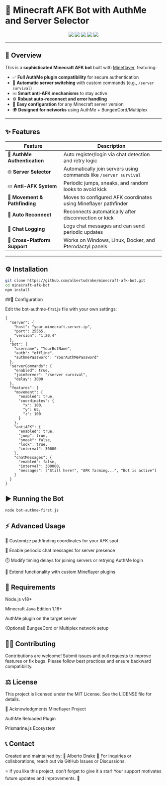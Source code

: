 # 🧠 Minecraft AFK Bot with AuthMe and Server Selector


<p align="center">
  <img src="https://img.shields.io/badge/Made%20by-Alberto%20Drake-blue?style=for-the-badge">
  <img src="https://img.shields.io/badge/Minecraft-Java%20Edition-green?style=for-the-badge&logo=minecraft">
  <img src="https://img.shields.io/github/stars/yourusername/minecraft-afk-bot?style=for-the-badge&color=yellow">
  <img src="https://img.shields.io/github/forks/yourusername/minecraft-afk-bot?style=for-the-badge&color=orange">
  <img src="https://img.shields.io/github/license/yourusername/minecraft-afk-bot?style=for-the-badge&color=red">
</p>

---

## 🚀 Overview

This is a **sophisticated Minecraft AFK bot** built with [Mineflayer](https://github.com/PrismarineJS/mineflayer), featuring:

- ✅ **Full AuthMe plugin compatibility** for secure authentication  
- 🔁 **Automatic server switching** with custom commands (e.g., `/server survival`)  
- 💤 **Smart anti-AFK mechanisms** to stay active  
- ⚙️ **Robust auto-reconnect and error handling**  
- 🧩 **Easy configuration** for any Minecraft server version  
- 🌍 **Designed for networks** using AuthMe + BungeeCord/Multiplex  

---

## ✨ Features

| Feature | Description |
|----------|-------------|
| 🔐 **AuthMe Authentication** | Auto register/login via chat detection and retry logic |
| 🌐 **Server Selector** | Automatically join servers using commands like `/server survival` |
| 💤 **Anti-AFK System** | Periodic jumps, sneaks, and random looks to avoid kick |
| 🧭 **Movement & Pathfinding** | Moves to configured AFK coordinates using Mineflayer pathfinder |
| 🔁 **Auto Reconnect** | Reconnects automatically after disconnection or kick |
| 💬 **Chat Logging** | Logs chat messages and can send periodic updates |
| 🧩 **Cross-Platform Support** | Works on Windows, Linux, Docker, and Pterodactyl panels |

---

## ⚙️ Installation

```bash
git clone https://github.com/albertodrake/minecraft-afk-bot.git
cd minecraft-afk-bot
npm install
```

##🧾 Configuration

Edit the bot-authme-first.js file with your own settings:

```
{
  "server": {
    "host": "your.minecraft.server.ip",
    "port": 25565,
    "version": "1.20.4"
  },
  "bot": {
    "username": "YourBotName",
    "auth": "offline",
    "authmePassword": "YourAuthMePassword"
  },
  "serverCommands": {
    "enabled": true,
    "joinServer": "/server survival",
    "delay": 3000
  },
  "features": {
    "movement": {
      "enabled": true,
      "coordinates": {
        "x": 100,
        "y": 65,
        "z": 100
      }
    },
    "antiAFK": {
      "enabled": true,
      "jump": true,
      "sneak": false,
      "look": true,
      "interval": 30000
    },
    "chatMessages": {
      "enabled": false,
      "interval": 300000,
      "messages": ["Still here!", "AFK farming...", "Bot is active"]
    }
  }
}
```


## ▶️ Running the Bot
```
node bot-authme-first.js

```

## ⚡ Advanced Usage
🧭 Customize pathfinding coordinates for your AFK spot

💬 Enable periodic chat messages for server presence

⏱️ Modify timing delays for joining servers or retrying AuthMe login

🧩 Extend functionality with custom Mineflayer plugins

## 🧰 Requirements
Node.js v18+

Minecraft Java Edition 1.18+

AuthMe plugin on the target server

(Optional) BungeeCord or Multiplex network setup

## 🧑‍💻 Contributing
Contributions are welcome!
Submit issues and pull requests to improve features or fix bugs.
Please follow best practices and ensure backward compatibility.

## ⚖️ License
This project is licensed under the MIT License.
See the LICENSE file for details.

💎 Acknowledgments
Mineflayer Project

AuthMe Reloaded Plugin

Prismarine.js Ecosystem

## 📞 Contact
Created and maintained by:
👤 Alberto Drake
💬 For inquiries or collaborations, reach out via GitHub Issues or Discussions.

⭐ If you like this project, don’t forget to give it a star!
Your support motivates future updates and improvements. 🌟
